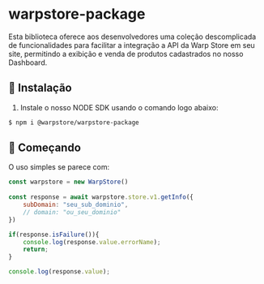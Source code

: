 # warpstore-package

Esta biblioteca oferece aos desenvolvedores uma coleção descomplicada de funcionalidades para facilitar a integração a API da Warp Store em seu site, permitindo a exibição e venda de produtos cadastrados no nosso Dashboard.

## 📲 Instalação 

1. Instale o nosso NODE SDK usando o comando logo abaixo:
```sh
$ npm i @warpstore/warpstore-package
```


## 🌟 Começando

  O uso simples se parece com:

```javascript
const warpstore = new WarpStore()
    
const response = await warpstore.store.v1.getInfo({
    subDomain: "seu_sub_dominio",
    // domain: "ou_seu_dominio" 
})

if(response.isFailure()){
    console.log(response.value.errorName);
    return;
}

console.log(response.value);
```